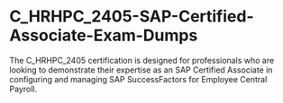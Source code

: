 # C_HRHPC_2405-SAP-Certified-Associate-Exam-Dumps
The C_HRHPC_2405 certification is designed for professionals who are looking to demonstrate their expertise as an SAP Certified Associate in configuring and managing SAP SuccessFactors for Employee Central Payroll. 
